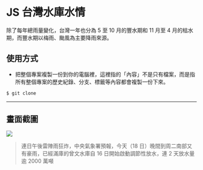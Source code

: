 # JS 台灣水庫水情

除了每年總雨量變化，台灣一年也分為 5 至 10 月的豐水期和 11 月至 4 月的枯水期，而豐水期以梅雨、颱風為主要降雨來源。

## 使用方式
- 把整個專案複製一份到你的電腦裡，這裡指的「內容」不是只有檔案，而是指所有整個專案的歷史紀錄、分支、標籤等內容都會複製一份下來。
```sh
$ git clone
```

----

## 畫面截圖
![](https://i.imgur.com/oevbYCi.png)
> 連日午後雷陣雨狂炸，中央氣象署預報，今天（18 日）晚間到周二南部又有豪雨，已經滿庫的曾文水庫自 16 日開始啟動調節性放水，連 2 天放水量逾 2000 萬噸
